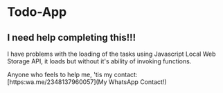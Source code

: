 # Todo-App
I need help completing this!!!
---------
I have problems with the loading of the tasks using Javascript Local Web Storage API, it loads but without it's ability of invoking functions. 

Anyone who feels to help me, 'tis my contact:
[https:wa.me/2348137960057](My WhatsApp Contact!)
